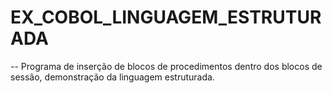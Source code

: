 # EX_COBOL_LINGUAGEM_ESTRUTURADA
 -- Programa de inserção de blocos de procedimentos dentro dos blocos de sessão, demonstração da linguagem estruturada.
